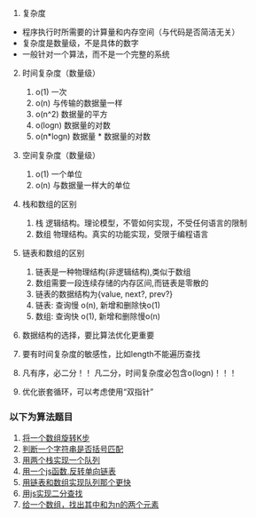 1. 复杂度
* 程序执行时所需要的计算量和内存空间（与代码是否简洁无关）
* 复杂度是数量级，不是具体的数字
* 一般针对一个算法，而不是一个完整的系统

2. 时间复杂度（数量级）
   1. o(1) 一次
   2. o(n) 与传输的数据量一样
   3. o(n^2) 数据量的平方
   4. o(logn) 数据量的对数
   5. o(n*logn) 数据量 * 数据量的对数

3. 空间复杂度（数量级）
   1. o(1) 一个单位
   2. o(n) 与数据量一样大的单位

4. 栈和数组的区别
   1. 栈     逻辑结构。理论模型，不管如何实现，不受任何语言的限制
   2. 数组   物理结构。真实的功能实现，受限于编程语言

5. 链表和数组的区别
   1. 链表是一种物理结构(非逻辑结构),类似于数组
   2. 数组需要一段连续存储的内存区间,而链表是零散的
   3. 链表的数据结构为{value, next?, prev?}
   4. 链表: 查询慢 o(n), 新增和删除快o(1)
   5. 数组: 查询快 o(1), 新增和删除慢o(n)

6. 数据结构的选择，要比算法优化更重要

7. 要有时间复杂度的敏感性，比如length不能遍历查找

8. 凡有序，必二分！！ 凡二分，时间复杂度必包含o(logn)！！！

9. 优化嵌套循环，可以考虑使用“双指针”

### 以下为算法题目

1. [将一个数组旋转K步](answer/rorate.js)
2. [判断一个字符串是否括号匹配](answer/matchBracket.js)
3. [用两个栈实现一个队列](answer/two-stacks-one-queue.js)
4. [用一个js函数,反转单向链表](answer/reverse-link-list.js)
5. [用链表和数组实现队列那个更快](answer/queue-with-list.js)
6. [用js实现二分查找](answer/binary-search.js)
7. [给一个数组，找出其中和为n的两个元素](answer/two-numbers-sum.js)